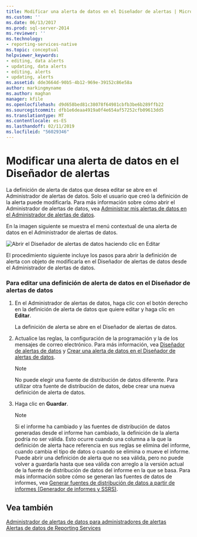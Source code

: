 ```yaml
---
title: Modificar una alerta de datos en el Diseñador de alertas | Microsoft Docs
ms.custom: ''
ms.date: 06/13/2017
ms.prod: sql-server-2014
ms.reviewer: ''
ms.technology:
- reporting-services-native
ms.topic: conceptual
helpviewer_keywords:
- editing, data alerts
- updating, data alerts
- editing, alerts
- updating, alerts
ms.assetid: dde3664d-90b5-4b12-969e-39152c86e58a
author: markingmyname
ms.author: maghan
manager: kfile
ms.openlocfilehash: d9d658bed81c38078f64981cbfb3be6b289ffb22
ms.sourcegitcommit: dfb1e6deaa4919a0f4e654af57252cfb09613dd5
ms.translationtype: MT
ms.contentlocale: es-ES
ms.lasthandoff: 02/11/2019
ms.locfileid: "56029346"
---
```

# <a name="edit-a-data-alert-in-alert-designer"></a>Modificar una alerta de datos en el Diseñador de alertas
  La definición de alerta de datos que desea editar se abre en el Administrador de alertas de datos. Solo el usuario que creó la definición de la alerta puede modificarla. Para más información sobre cómo abrir el Administrador de alertas de datos, vea [Administrar mis alertas de datos en el Administrador de alertas de datos](manage-my-data-alerts-in-data-alert-manager.md).  
  
 En la imagen siguiente se muestra el menú contextual de una alerta de datos en el Administrador de alertas de datos.  
  
 ![Abrir el Diseñador de alertas de datos haciendo clic en Editar](media/rs-alertmanageriwopendesigner.gif "Abrir el Diseñador de alertas de datos haciendo clic en Editar")  
  
 El procedimiento siguiente incluye los pasos para abrir la definición de alerta con objeto de modificarla en el Diseñador de alertas de datos desde el Administrador de alertas de datos.  
  
### <a name="to-edit-a-data-alert-definition-in-data-alert-designer"></a>Para editar una definición de alerta de datos en el Diseñador de alertas de datos  
  
1.  En el Administrador de alertas de datos, haga clic con el botón derecho en la definición de alerta de datos que quiere editar y haga clic en **Editar**.  
  
     La definición de alerta se abre en el Diseñador de alertas de datos.  
  
2.  Actualice las reglas, la configuración de la programación y la de los mensajes de correo electrónico. Para más información, vea [Diseñador de alertas de datos](../../2014/reporting-services/data-alert-designer.md) y [Crear una alerta de datos en el Diseñador de alertas de datos](create-a-data-alert-in-data-alert-designer.md).  
  
    > [!NOTE]  
    >  No puede elegir una fuente de distribución de datos diferente. Para utilizar otra fuente de distribución de datos, debe crear una nueva definición de alerta de datos.  
  
3.  Haga clic en **Guardar**.  
  
    > [!NOTE]  
    >  Si el informe ha cambiado y las fuentes de distribución de datos generadas desde el informe han cambiado, la definición de la alerta podría no ser válida. Esto ocurre cuando una columna a la que la definición de alerta hace referencia en sus reglas se elimina del informe, cuando cambia el tipo de datos o cuando se elimina o mueve el informe. Puede abrir una definición de alerta que no sea válida, pero no puede volver a guardarla hasta que sea válida con arreglo a la versión actual de la fuente de distribución de datos del informe en la que se basa. Para más información sobre cómo se generan las fuentes de datos de informes, vea [Generar fuentes de distribución de datos a partir de informes &#40;Generador de informes y SSRS&#41;](report-builder/generating-data-feeds-from-reports-report-builder-and-ssrs.md).  
  
## <a name="see-also"></a>Vea también  
 [Administrador de alertas de datos para administradores de alertas](../../2014/reporting-services/data-alert-manager-for-alerting-administrators.md)   
 [Alertas de datos de Reporting Services](../ssms/agent/alerts.md)  
  
  
